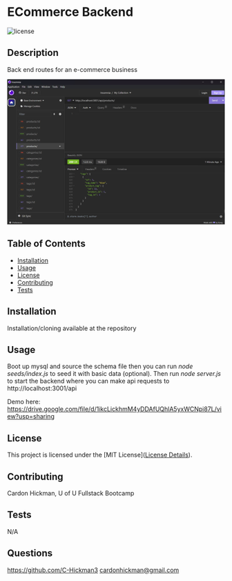 # ECommerce Backend

![license](https://img.shields.io/badge/License-MIT-yellow.svg)

## Description

Back end routes for an e-commerce business

![Alt text](image.png)

## Table of Contents

- [Installation](#installation)
- [Usage](#usage)
- [License](#license)
- [Contributing](#contributing)
- [Tests](#tests)

## Installation

Installation/cloning available at the repository

## Usage

Boot up mysql and source the schema file then you can run _node seeds/index.js_ to seed it with basic data (optional). Then run _node server.js_ to start the backend where you can make api requests to http://localhost:3001/api

Demo here:
https://drive.google.com/file/d/1ikcLickhmM4yDDAfUQhlA5yxWCNpi87L/view?usp=sharing

## License

This project is licensed under the [MIT License]([License Details](https://opensource.org/licenses/MIT)).

## Contributing

Cardon Hickman, U of U Fullstack Bootcamp

## Tests

N/A

## Questions

https://github.com/C-Hickman3
cardonhickman@gmail.com
